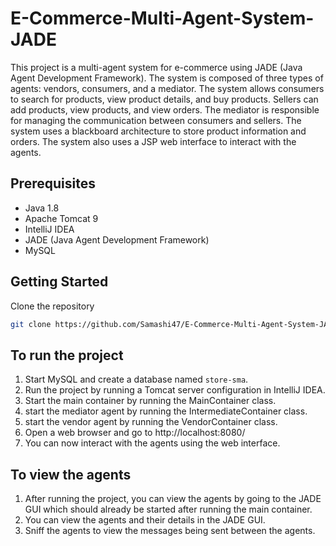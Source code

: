 # E-Commerce-Multi-Agent-System-JADE
This project is a multi-agent system for e-commerce using JADE (Java Agent Development Framework). The system is composed of three types of agents: vendors, consumers, and a mediator. The system allows consumers to search for products, view product details, and buy products. Sellers can add products, view products, and view orders. The mediator is responsible for managing the communication between consumers and sellers. The system uses a blackboard architecture to store product information and orders. The system also uses a JSP web interface to interact with the agents.
## Prerequisites
- Java 1.8
- Apache Tomcat 9
- IntelliJ IDEA
- JADE (Java Agent Development Framework)
- MySQL
## Getting Started
Clone the repository
```bash
git clone https://github.com/Samashi47/E-Commerce-Multi-Agent-System-JADE.git
```
## To run the project
1. Start MySQL and create a database named `store-sma`.
2. Run the project by running a Tomcat server configuration in IntelliJ IDEA.
3. Start the main container by running the MainContainer class.
4. start the mediator agent by running the IntermediateContainer class.
5. start the vendor agent by running the VendorContainer class.
6. Open a web browser and go to http://localhost:8080/
7. You can now interact with the agents using the web interface.

## To view the agents
1. After running the project, you can view the agents by going to the JADE GUI which should already be started after running the main container.
2. You can view the agents and their details in the JADE GUI.
3. Sniff the agents to view the messages being sent between the agents.